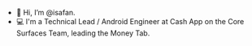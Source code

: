 - 👋 Hi, I’m @isafan.
- 💻 I'm a Technical Lead / Android Engineer at Cash App on the Core Surfaces Team, leading the Money Tab.

<!--- 👀 I’m interested in ...
- 🌱 I’m currently learning ...
- 💞️ I’m looking to collaborate on ...
- 📫 How to reach me ...
--->

<!---
isafan/isafan is a ✨ special ✨ repository because its `README.md` (this file) appears on your GitHub profile.
You can click the Preview link to take a look at your changes.
--->
